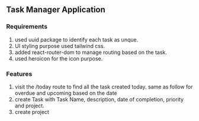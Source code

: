 ## Task Manager Application

### Requirements
1. used uuid package to identify each task as unque.
2. UI styling purpose used tailwind css.
3. added react-router-dom to manage routing based on the task.
4. used heroicon for the icon purpose.

### Features
1. visit the /today route to find all the task created today. same as follow for overdue and upcoming based on the date
2. create Task with Task Name, description, date of completion, priority and project.
3. create project
